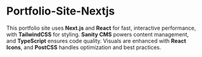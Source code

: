 # Portfolio-Site-Nextjs
This portfolio site uses **Next.js** and **React** for fast, interactive performance, with **TailwindCSS** for styling. **Sanity CMS** powers content management, and **TypeScript** ensures code quality. Visuals are enhanced with **React Icons**, and **PostCSS** handles optimization and best practices.

